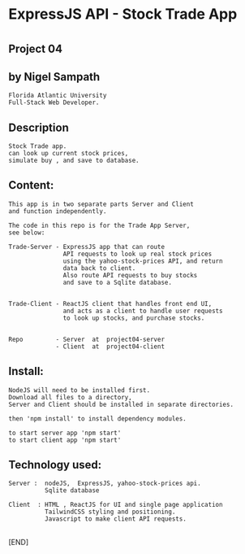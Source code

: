 #  ExpressJS  API  - Stock Trade App
#

##  Project 04

##  by  Nigel Sampath
    Florida Atlantic University
    Full-Stack Web Developer.


##  Description
    Stock Trade app.
    can look up current stock prices,
    simulate buy , and save to database.




##  Content:
    This app is in two separate parts Server and Client
    and function independently.

    The code in this repo is for the Trade App Server,
    see below:  

    Trade-Server - ExpressJS app that can route
                   API requests to look up real stock prices
                   using the yahoo-stock-prices API, and return
                   data back to client.
                   Also route API requests to buy stocks
                   and save to a Sqlite database.


    Trade-Client - ReactJS client that handles front end UI,
                   and acts as a client to handle user requests
                   to look up stocks, and purchase stocks.


    Repo         - Server  at  project04-server                   
                 - Client  at  project04-client



##  Install:
    NodeJS will need to be installed first.
    Download all files to a directory,
    Server and Client should be installed in separate directories.

    then 'npm install' to install dependency modules.

    to start server app 'npm start'
    to start client app 'npm start'  


##  Technology used:
    Server :  nodeJS,  ExpressJS, yahoo-stock-prices api.
              Sqlite database

    Client  : HTML , ReactJS for UI and single page application
              TailwindCSS styling and positioning.
              Javascript to make client API requests.





##
##
[END]
